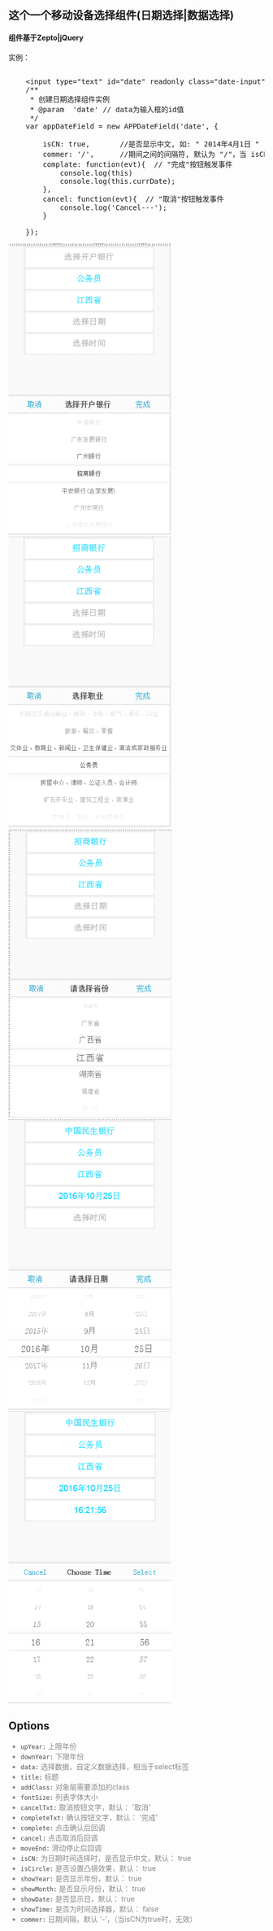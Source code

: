 <h2>这个一个移动设备选择组件(日期选择|数据选择)</h2>

<h4>组件基于Zepto|jQuery</h4>

实例：
<pre>

	&lt;input type="text" id="date" readonly class="date-input"&gt;
	/**
	 * 创建日期选择组件实例
	 * @param  'date' // data为输入框的id值
	 */
	var appDateField = new APPDateField('date', {

	    isCN: true,       //是否显示中文, 如: " 2014年4月1日 "
	    commer: '/',      //期间之间的间隔符, 默认为 "/"，当 isCN为 true时, 这个设置失效
	    complate: function(evt){  // "完成"按钮触发事件
	        console.log(this)
	        console.log(this.currDate);
	    },
	    cancel: function(evt){  // "取消"按钮触发事件
	        console.log('Cancel---');
	    }

	});
</pre>

<style>
    .preview img{ display: inline-block; }
    .options li{ color: #888; }
    .options li code{ color: #444; }
</style>
<div class="preview">
    <img src="example/assets/images/1.png" width="320" alt="" style="display: inline-block">
    <img src="example/assets/images/2.png" width="320" alt="" style="display: inline-block">
    <img src="example/assets/images/3.png" width="320" alt="" style="display: inline-block">
    <img src="example/assets/images/4.png" width="320" alt="" style="display: inline-block">
    <img src="example/assets/images/5.png" width="320" alt="" style="display: inline-block">
</div>

<h2>Options</h2>
<ul class="options">
    <li> <code>upYear:</code> 上限年份 </li>
    <li> <code>downYear:</code> 下限年份 </li>
    <li> <code>data:</code> 选择数据，自定义数据选择，相当于select标签 </li>
    <li> <code>title:</code> 标题 </li>
    <li> <code>addClass:</code> 对象层需要添加的class </li>
    <li> <code>fontSize:</code> 列表字体大小 </li>
    <li> <code>cancelTxt:</code> 取消按钮文字，默认： '取消' </li>
    <li> <code>completeTxt:</code> 确认按钮文字，默认： '完成' </li>
    <li> <code>complete:</code> 点击确认后回调 </li>
    <li> <code>cancel:</code> 点击取消后回调 </li>
    <li> <code>moveEnd:</code> 滑动停止后回调 </li>
    <li> <code>isCN:</code> 为日期时间选择时，是否显示中文，默认： true </li>
    <li> <code>isCircle:</code> 是否设置凸镜效果，默认： true </li>
    <li> <code>showYear:</code> 是否显示年份，默认： true </li>
    <li> <code>showMonth:</code> 是否显示月份，默认： true </li>
    <li> <code>showDate:</code> 是否显示日，默认： true </li>
    <li> <code>showTime:</code> 是否为时间选择器，默认： false </li>
    <li> <code>commer:</code> 日期间隔，默认 ‘-’，（当isCN为true时，无效） </li>
</ul>
